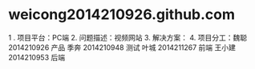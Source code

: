 # weicong2014210926.github.com
1 . 项目平台：PC端 
2.  问题描述：视频网站
3.  解决方案：
4.  项目分工：魏聪 2014210926  产品
            季奔 2014210948  测试
            叶城 2014211267  前端
            王小建 2014210953  后端
